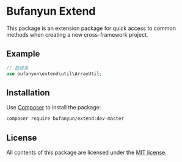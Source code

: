 
Bufanyun Extend
================

This package is an extension package for quick access to common methods when creating a new cross-framework project.

Example
-------

```php
// 数组类
use bufanyun\extend\util\ArrayUtil;
```


Installation
------------

Use [Composer] to install the package:

```bash
composer require bufanyun/extend:dev-master
```

License
-------

All contents of this package are licensed under the [MIT license].

[bufanyun/extend]: https://github.com/bufanyun/extend/blob/master/LICENSE
[Composer]: https://packagist.org/packages/bufanyun
[issue tracker]: https://github.com/bufanyun/extend/issues
[Git repository]: https://github.com/bufanyun/extend
[@homepage]: https://github.com/bufanyun
[MIT license]: LICENSE


  


  


  


  


  


  


  


  


  


  


  


  


  

